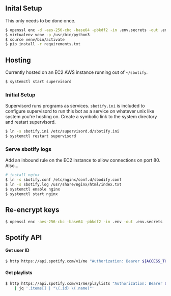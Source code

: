 ## Inital Setup
This only needs to be done once.
```sh
$ openssl enc -d -aes-256-cbc -base64 -pbkdf2 -in .env.secrets -out .env
$ virtualenv venv -p /usr/bin/python3
$ source venv/bin/activate
$ pip install -r requirements.txt
```

## Hosting
Currently hosted on an EC2 AWS instance running out of `~/sbotify`.
```sh
$ systemctl start supervisord
```

### Initial Setup
Supervisord runs programs as services. `sbotify.ini` is included to configure supervisord
to run this bot as a service on whatever unix like system you're hosting on. Create a
symbolic link to the system directory and restart supervisord.
```sh
$ ln -s sbotify.ini /etc/supervisord.d/sbotify.ini
$ systemctl restart supervisord
```

### Serve sbotify logs
Add an inbound rule on the EC2 instance to allow connections on port 80. Also...
```sh
# install nginx
$ ln -s sbotify.conf /etc/nginx/conf.d/sbodify.conf
$ ln -s sbotify.log /usr/share/nginx/html/index.txt
$ systemctl enable nginx
$ systemctl start nginx
```

## Re-encrypt keys
```sh
$ openssl enc -aes-256-cbc -base64 -pbkdf2 -in .env -out .env.secrets
```

## Spotify API
#### Get user ID
```sh
$ http https://api.spotify.com/v1/me "Authorization: Bearer ${ACCESS_TOKEN}"
```

#### Get playlists
```sh
$ http https://api.spotify.com/v1/me/playlists "Authorization: Bearer ${ACCESS_TOKEN}"
    | jq '.items[] | "\(.id) \(.name)"'
```
